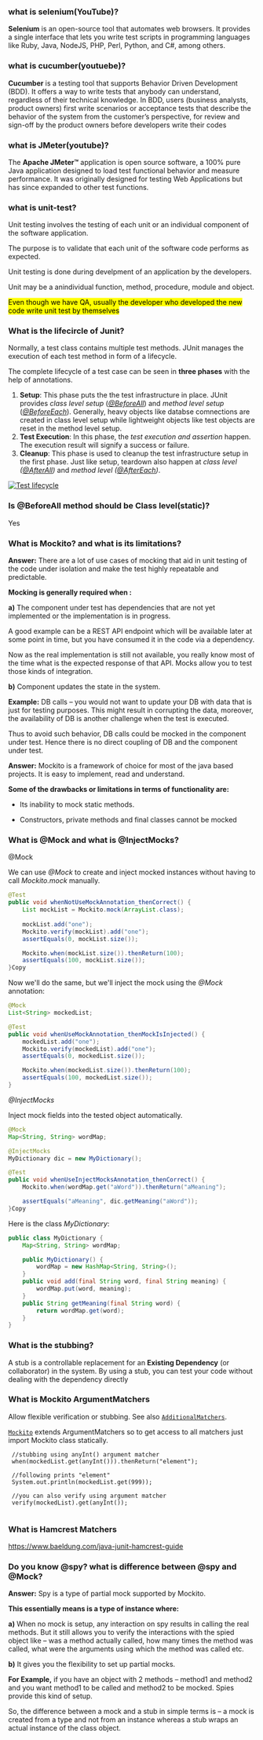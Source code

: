 ### what is selenium(YouTube)?

**Selenium** is an open-source tool that automates web browsers. It provides a single interface that lets you write test scripts in programming languages like Ruby, Java, NodeJS, PHP, Perl, Python, and C#, among others.

### what is cucumber(youtuebe)?

**Cucumber** is a testing tool that supports Behavior Driven Development (BDD). It offers a way to write tests that anybody can understand, regardless of their technical knowledge. In BDD, users (business analysts, product owners) first write scenarios or acceptance tests that describe the behavior of the system from the customer’s perspective, for review and sign-off by the product owners before developers write their codes



### what is JMeter(youtube)?

The **Apache JMeter™** application is open source software, a 100% pure Java application designed to load test functional behavior and measure performance. It was originally designed for testing Web Applications but has since expanded to other test functions.



### what is unit-test?

Unit testing involves the testing of each unit or an individual component of the software application.

The purpose is to validate that each unit of the software code performs as expected.

Unit testing is done during develpment of an application by the developers.

Unit may be a anindividual function, method, procedure, module and object.

<mark> Even though we have QA, usually the developer who developed the new code write unit test by themselves </mark>



### What is the lifecircle of Junit?

Normally, a test class contains multiple test methods. JUnit manages the execution of each test method in form of a lifecycle. 

The complete lifecycle of a test case can be seen in **three phases** with the help of annotations.

1. **Setup**: This phase puts the the test infrastructure in place. JUnit provides *class level setup* (*[@BeforeAll](https://howtodoinjava.com/junit5/before-all-annotation-example/)*) and *method level setup* (*[@BeforeEach](https://howtodoinjava.com/junit5/before-each-annotation-example/)*). Generally, heavy objects like databse comnections are created in class level setup while lightweight objects like test objects are reset in the method level setup.
2. **Test Execution**: In this phase, the *test execution and assertion* happen. The execution result will signify a success or failure.
3. **Cleanup**: This phase is used to cleanup the test infrastructure setup in the first phase. Just like setup, teardown also happen at *class level ([@AfterAll](https://howtodoinjava.com/junit5/after-all-annotation-example/))* and *method level ([@AfterEach](https://howtodoinjava.com/junit5/after-each-annotation-example/))*.

[![Test lifecycle](https://howtodoinjava.com/wp-content/uploads/2021/11/JUnit-Test-Life-Cycle-1.jpg)](https://howtodoinjava.com/wp-content/uploads/2021/11/JUnit-Test-Life-Cycle-1.jpg)



### Is @BeforeAll method should be Class level(static)?

Yes



### What is Mockito? and what is its limitations?

**Answer:** There are a lot of use cases of mocking that aid in unit testing of the code under isolation and make the test highly repeatable and predictable.

**Mocking is generally required when :**

**a)** The component under test has dependencies that are not yet implemented or the implementation is in progress.

A good example can be a REST API endpoint which will be available later at some point in time, but you have consumed it in the code via a dependency.

Now as the real implementation is still not available, you really know most of the time what is the expected response of that API. Mocks allow you to test those kinds of integration.

**b)** Component updates the state in the system.

**Example:** DB calls – you would not want to update your DB with data that is just for testing purposes. This might result in corrupting the data, moreover, the availability of DB is another challenge when the test is executed.

Thus to avoid such behavior, DB calls could be mocked in the component under test. Hence there is no direct coupling of DB and the component under test.



**Answer:** Mockito is a framework of choice for most of the java based projects. It is easy to implement, read and understand.

**Some of the drawbacks or limitations in terms of functionality are:**

- Its inability to mock static methods.

- Constructors, private methods and final classes cannot be mocked

  

### What is @Mock and what is @InjectMocks?

@Mock

We can use *@Mock* to create and inject mocked instances without having to call *Mockito.mock* manually.

```java
@Test
public void whenNotUseMockAnnotation_thenCorrect() {
    List mockList = Mockito.mock(ArrayList.class);
    
    mockList.add("one");
    Mockito.verify(mockList).add("one");
    assertEquals(0, mockList.size());

    Mockito.when(mockList.size()).thenReturn(100);
    assertEquals(100, mockList.size());
}Copy
```



Now we'll do the same, but we'll inject the mock using the *@Mock* annotation:

```java
@Mock
List<String> mockedList;

@Test
public void whenUseMockAnnotation_thenMockIsInjected() {
    mockedList.add("one");
    Mockito.verify(mockedList).add("one");
    assertEquals(0, mockedList.size());

    Mockito.when(mockedList.size()).thenReturn(100);
    assertEquals(100, mockedList.size());
}
```



*@InjectMocks* 

Inject mock fields into the tested object automatically.

```java
@Mock
Map<String, String> wordMap;

@InjectMocks
MyDictionary dic = new MyDictionary();

@Test
public void whenUseInjectMocksAnnotation_thenCorrect() {
    Mockito.when(wordMap.get("aWord")).thenReturn("aMeaning");

    assertEquals("aMeaning", dic.getMeaning("aWord"));
}Copy
```

Here is the class *MyDictionary*:

```java
public class MyDictionary {
    Map<String, String> wordMap;

    public MyDictionary() {
        wordMap = new HashMap<String, String>();
    }
    public void add(final String word, final String meaning) {
        wordMap.put(word, meaning);
    }
    public String getMeaning(final String word) {
        return wordMap.get(word);
    }
}
```



### What is the stubbing?

A stub is a controllable replacement for an **Existing Dependency** (or collaborator) in the system. By using a stub, you can test your code without dealing with the dependency directly



### What is Mockito ArgumentMatchers

Allow flexible verification or stubbing. See also [`AdditionalMatchers`](https://javadoc.io/static/org.mockito/mockito-core/2.2.7/org/mockito/AdditionalMatchers.html).

[`Mockito`](https://javadoc.io/static/org.mockito/mockito-core/2.2.7/org/mockito/Mockito.html) extends ArgumentMatchers so to get access to all matchers just import Mockito class statically.

```
 //stubbing using anyInt() argument matcher
 when(mockedList.get(anyInt())).thenReturn("element");

 //following prints "element"
 System.out.println(mockedList.get(999));

 //you can also verify using argument matcher
 verify(mockedList).get(anyInt());
 
```



### What is Hamcrest Matchers

https://www.baeldung.com/java-junit-hamcrest-guide



### Do you know @spy? what is difference between @spy and @Mock?

**Answer:** Spy is a type of partial mock supported by Mockito.

**This essentially means is a type of instance where:**

**a)** When no mock is setup, any interaction on spy results in calling the real methods. But it still allows you to verify the interactions with the spied object like – was a method actually called, how many times the method was called, what were the arguments using which the method was called etc.

**b)** It gives you the flexibility to set up partial mocks.

**For Example,** if you have an object with 2 methods – method1 and method2 and you want method1 to be called and method2 to be mocked. Spies provide this kind of setup.

So, the difference between a mock and a stub in simple terms is – a mock is created from a type and not from an instance whereas a stub wraps an actual instance of the class object.